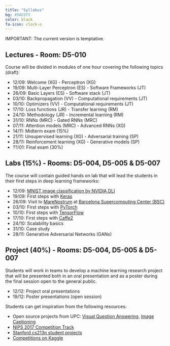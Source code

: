 ```yaml
---
title: "Syllabus"
bg: #9AD1F5
color: black
fa-icon: clock-o
---
```


IMPORTANT: The current version is temptative.

## Lectures - Room: D5-010

Course will be divided in modules of one hour covering the following topics (draft):

* 12/09: Welcome (XG) - Perceptron (XG)
* 19/09: Multi-Layer Perceptron (ES) - Software Frameworks (JT)
* 26/09: Basic Layers (ES) - Software stack (JT)
* 03/10: Backpropagation (VV) - Computational requirements (JT)
* 10/10: Optimizers (VV) - Computational requirements (JT)
* 17/10: Loss functions (JR) - Transfer learning (RM)
* 24/10: Methodology (JR) - Incremental learning (RM)
* 31/10: RNNs (MRC) - Gated RNNs (MRC)
* 07/11: Attention models (MRC) - Advanced RNNs (XG)
* 14/11: Midterm exam (15%)
* 21/11: Unsupervised learning (XG) - Adversarial training (SP)
* 28/11: Reinforcement learning (XG) - Generative models (SP)
* ??/01: Final exam (30%)

## Labs (15%) - Rooms: D5-004, D5-005 & D5-007
The course will contain guided hands on lab that will lead the students in their first steps in deep learning frameworks:

* 12/09: [MNIST image classification by NVIDIA DLI](https://nvidia.qwiklab.com/focuses/preview/1579?locale=en)
* 19/09: First steps with [Keras](https://keras.io/)
* 26/09: Visit to [MareNostrum](https://www.bsc.es/innovation-and-services/supercomputers-and-facilities/marenostrum) at [Barcelona Supercomputing Center (BSC)](https://www.bsc.es/)
* 03/10: First steps with [PyTorch](http://pytorch.org/)
* 10/10: First steps with [TensorFlow](https://www.tensorflow.org/)
* 17/10: First steps with [Caffe2](https://caffe2.ai/)
* 24/10: Scalability basics
* 31/10: Case study
* 28/11: Generative Adversarial Networks (GANs)

## Project (40%) - Rooms: D5-004, D5-005 & D5-007

Students will work in teams to develop a machine learning research project that will be presented both in an oral presentation and as a poster during the final session open to the general public. 

* 12/12: Project oral presentations
* 19/12: Poster presentations (open session)

Students can get inspiration from the following resources:

* Open source projects from UPC: [Visual Question Answering](http://imatge-upc.github.io/vqa-2016-cvprw/), [Image Captioning](https://github.com/amaiasalvador/imcap_keras)
* [NIPS 2017 Competition Track](https://nips.cc/Conferences/2017/CompetitionTrack)
* [Stanford cs213n student projects](http://cs231n.stanford.edu/reports.html)
* [Competitions on Kaggle](https://www.kaggle.com/competitions)
